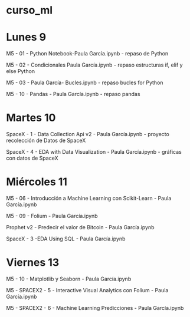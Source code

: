 # curso_ml

# Lunes 9

M5 - 01 - Python Notebook-Paula García.ipynb - repaso de Python

M5 - 02 - Condicionales Paula García.ipynb - repaso estructuras if, elif y else Python

M5 - 03 - Paula García- Bucles.ipynb - repaso bucles for Python

M5 - 10 - Pandas - Paula García.ipynb - repaso pandas

# Martes 10

SpaceX - 1 - Data Collection Api v2 - Paula García.ipynb - proyecto recolección de Datos de SpaceX

SpaceX - 4 - EDA with Data Visualization - Paula García.ipynb - gráficas con datos de SpaceX

# Miércoles 11

M5 - 06 - Introducción a Machine Learning con Scikit-Learn - Paula García.ipynb

M5 - 09 - Folium - Paula García.ipynb

Prophet v2 - Predecir el valor de Bitcoin - Paula García.ipynb

SpaceX - 3 -EDA Using SQL - Paula García.ipynb

# Viernes 13

M5 - 10 - Matplotlib y Seaborn - Paula García.ipynb

M5 - SPACEX2 - 5 - Interactive Visual Analytics con Folium - Paula García.ipynb

M5 - SPACEX2 - 6 - Machine Learning Predicciones - Paula García.ipynb


